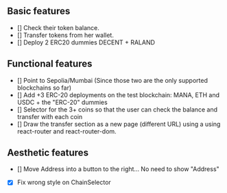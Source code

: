 ## Basic features
- [] Check their token balance.
- [] Transfer tokens from her wallet.
- [] Deploy 2 ERC20 dummies DECENT + RALAND

## Functional features
- [] Point to Sepolia/Mumbai (Since those two are the only supported blockchains so far)
- [] Add +3 ERC-20 deployments on the test blockchain: MANA, ETH and USDC + the "ERC-20" dummies
- [] Selector for the 3+ coins so that the user can check the balance and transfer with each coin
- [] Draw the transfer section as a new page (different URL) using a using react-router and react-router-dom.


## Aesthetic features
- [] Move Address into a button to the right... No need to show "Address"
- [x] Fix wrong style on ChainSelector